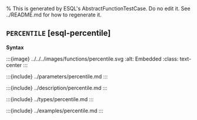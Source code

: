 % This is generated by ESQL's AbstractFunctionTestCase. Do no edit it. See ../README.md for how to regenerate it.

## `PERCENTILE` [esql-percentile]

**Syntax**

:::{image} ../../../images/functions/percentile.svg
:alt: Embedded
:class: text-center
:::


:::{include} ../parameters/percentile.md
:::

:::{include} ../description/percentile.md
:::

:::{include} ../types/percentile.md
:::

:::{include} ../examples/percentile.md
:::
